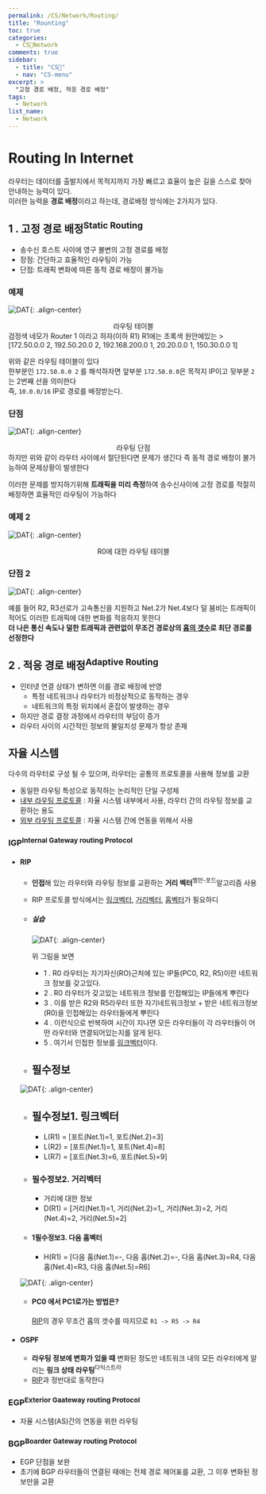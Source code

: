 ```yaml
---
permalink: /CS/Network/Routing/
title: "Rounting"
toc: true
categories:
  - CS🐰Network
comments: true
sidebar:
  - title: "CS🐰"
  - nav: "CS-menu"
excerpt: >
  "고정 경로 배정, 적응 경로 배정"
tags:
  - Network
list_name:
  - Network
---
```


# Routing In Internet 
라우터는 데이터를 출발지에서 목적지까지 가장 빠르고 효율이 높은 길을 스스로 찾아 안내하는 능력이 있다.  
이러한 능력을 **경로 배정**이라고 하는데, 경로배정 방식에는 2가지가 있다.

## 1 . 고정 경로 배정<sup>Static Routing</sup>
- 송수신 호스트 사이에 영구 불변의 고정 경로를 배정
- 장점: 간단하고 효율적인 라우팅이 가능
- 단점: 트래픽 변화에 따른 동적 경로 배정이 불가능


### 예제
![DAT]({{site.baseurl}}/assets/images/CS/Routing1.png){: .align-center}
<figcaption align="center">라우팅 테이블</figcaption>
검정색 네모가 Router 1 이라고 하자(이하 R1)  
R1에는 초록색 원안에있는 
> [172.50.0.0 2, 192.50.20.0 2, 192.168.200.0 1, 20.20.0.0 1, 150.30.0.0 1]


위와 같은 라우팅 테이블이 있다  
한부분인 `172.50.0.0 2` 를 해석하자면 앞부분 `172.50.0.0`은 목적지 IP이고 뒷부분 `2`는 2번째 선을 의미한다  
즉, `10.0.0/16` IP로 경로를 배정받는다.  

### 단점
![DAT]({{site.baseurl}}/assets/images/CS/Routing2.png){: .align-center}
<figcaption align="center">라우팅 단점</figcaption>
하지만 위와 같이 라우터 사이에서 절단된다면 문제가 생긴다  
즉 동적 경로 배정이 불가능하여 문제상황이 발생한다  

이러한 문제를 방지하기위해 **트래픽을 미리 측정**하여 송수신사이에 고정 경로를 적절히 배정하면 효율적인 라우팅이 가능하다


### 예제 2
![DAT]({{site.baseurl}}/assets/images/CS/Routing3.png){: .align-center}
<figcaption align="center">R0에 대한 라우팅 테이블</figcaption>


### 단점 2
![DAT]({{site.baseurl}}/assets/images/CS/Routing4.png){: .align-center}

예를 들어 R2, R3선로가 고속통신을 지원하고 Net.2가 Net.4보다 덜 붐비는 트래픽이 적어도 이러한 트래픽에 대한 변화를 적응하지 못한다  
**더 나은 통신 속도나 덜한 트래픽과 관련없이 무조건 경로상의 <ins>홉의 갯수</ins>로 최단 경로를 선정한다**


## 2 . 적응 경로 배정<sup>Adaptive Routing</sup>
- 인터넷 연결 상태가 변하면 이를 경로 배정에 반영
  - 특정 네트워크나 라우터가 비정상적으로 동작하는 경우
  - 네트워크의 특정 위치에서 혼잡이 발생하는 경우
- 하지만 경로 결정 과정에서 라우터의 부담이 증가
- 라우터 사이의 시간적인 정보의 불일치성 문제가 항상 존재


## 자율 시스템
다수의 라우터로 구성 될 수 있으며, 라우터는 공통의 프로토콜을 사용해 정보를 교환

- 동일한 라우팅 특성으로 동작하는 논리적인 단일 구성체
- [내부 라우팅 프로토콜](#igpsupinternal-gateway-routing-protocolsup) : 자율 시스템 내부에서 사용, 라우터 간의 라우팅 정보를 교환하는 용도
- [외부 라우팅 프로토콜](#egpsupexterior-gaateway-routing-protocolsup) : 자율 시스템 간에 연동을 위해서 사용


### IGP<sup>Internal Gateway routing Protocol</sup>
- #### RIP
  - **인접**해 있는 라우터와 라우팅 정보를 교환하는 **거리 벡터**<sup>벨만-포드</sup>알고리즘 사용
  - RIP 프로토콜 방식에서는 [링크벡터](), [거리벡터](), [홉벡터]()가 필요하디

  - ##### 실습
    ![DAT]({{site.baseurl}}/assets/images/CS/IGP.png){: .align-center}

    위 그림을 보면 
    - 1 . R0 라우터는 자기자신(RO)근처에 있는 IP들(PC0, R2, R5)이란 네트워크 정보를 갖고있다. 
    - 2 . R0 라우터가 갖고있는 네트워크 정보를 인접해있는 IP들에게 뿌린다
    - 3 . 이를 받은 R2와 R5라우터 또한 자기네트워크정보 + 받은 네트워크정보(R0)을 인접해있는 라우터들에게 뿌린다
    - 4 . 이런식으로 반복하여 시간이 지나면 모든 라우터들이 각 라우터들이 어떤 라우터와 연결되어있는지를 알게 된다.
    - 5 . 여기서 인접한 정보를 [링크벡터]()이다.
  - ## 필수정보
  ![DAT]({{site.baseurl}}/assets/images/CS/RIP.png){: .align-center}
    - ## 필수정보1. 링크벡터
      - L(R1) = [포트(Net.1)=1, 포트(Net.2)=3]
      - L(R2) = [포트(Net.1)=1, 포트(Net.4)=8]
      - L(R7) = [포트(Net.3)=6, 포트(Net.5)=9]
    - ### 필수정보2. 거리벡터
      - 거리에 대한 정보
      - D(R1) = [거리(Net.1)=1, 거리(Net.2)=1,, 거리(Net.3)=2, 거리(Net.4)=2, 거리(Net.5)=2]
    - #### 1필수정보3. 다음 홉벡터
      - H(R1) = [다음 홉(Net.1)=-, 다음 홉(Net.2)=-, 다음 홉(Net.3)=R4, 다음 홉(Net.4)=R3, 다음 홉(Net.5)=R6]

  ![DAT]({{site.baseurl}}/assets/images/CS/IGP.png){: .align-center}
    - #### PC0 에서 PC1로가는 방법은?
      [RIP]()의 경우 무조건 홉의 갯수를 따지므로 `R1 -> R5 -> R4`  

- #### OSPF
  - **라우팅 정보에 변화가 있을 때** 변화된 정도만 네트워크 내의 모든 라우터에게 알리는 **링크 상태 라우팅**<sup>다익스트라</sup>
  - [RIP]()과 정반대로 동작한다





### EGP<sup>Exterior Gaateway routing Protocol</sup>
- 자율 시스템(AS)간의 연동을 위한 라우팅

### BGP<sup>Boarder Gateway routing Protocol</sup>
- EGP 단점을 보완
- 초기에 BGP 라우터들이 연결된 때에는 전체 경로 제어표를 교환, 그 이후 변화된 정보만을 교환

